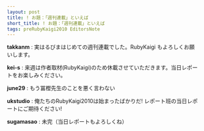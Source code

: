 ```yaml
---
layout: post
title: ! お題：「週刊連載」といえば
short_title: ! お題：「週刊連載」といえば
tags: preRubyKaigi2010 EditorsNote
---
```



__takkanm__
: 実はるびまはじめての週刊連載でした。RubyKaigi もよろしくお願いします。

__kei-s__
: 来週は作者取材(RubyKaigi)のため休載させていただきます。当日レポートをお楽しみください。

__june29__
: もう冨樫先生のことを悪く言わない

__ukstudio__
: 俺たちのRubyKaigi2010は始まったばかりだ! レポート班の当日レポートにご期待ください!

__sugamasao__
: 未完（当日レポートもよろしくね）


